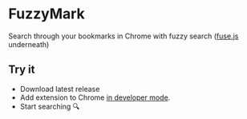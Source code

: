 # FuzzyMark

Search through your bookmarks in Chrome with fuzzy search ([fuse.js](http://fusejs.io/) underneath)


## Try it
- Download latest release
- Add extension to Chrome [in developer mode](https://developer.chrome.com/extensions/getstarted#unpacked).
- Start searching :mag:
